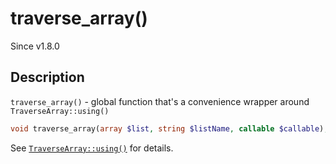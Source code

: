 # traverse_array()

<div class="callout info" markdown="1">
Since v1.8.0
</div>

## Description

`traverse_array()` - global function that's a convenience wrapper around `TraverseArray::using()`

```php
void traverse_array(array $list, string $listName, callable $callable);
```

See [`TraverseArray::using()`](TraverseArray.using.html) for details.
